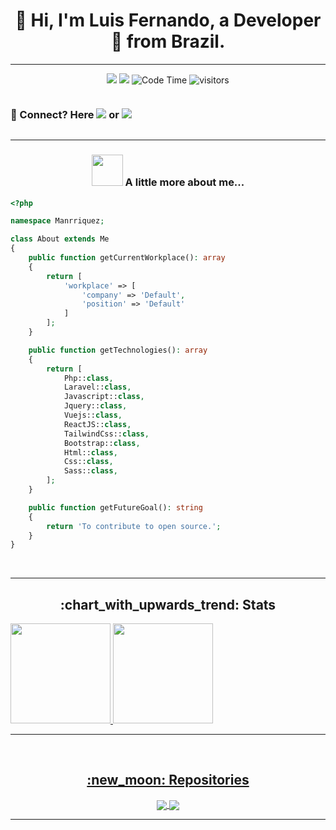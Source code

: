 <h1 align="center">👋 Hi, I'm Luis Fernando, a Developer 🚀 from Brazil.</h1> 
<hr />

<div align="center"> 
  
[![](https://img.shields.io/badge/Linkedin-Manrriquezs-blue)](https://www.linkedin.com/in/manrriquezs/)
[![](https://img.shields.io/badge/Gmail-manrriquez.contato@gmail.com-blue)](mailto:manrriquez.contato@gmail.com)
![Code Time](http://img.shields.io/badge/Code%20Time-1%2C768%20hrs%2028%20mins-blue)
![visitors](https://visitor-badge.laobi.icu/badge?page_id=manrriquez.manrriquez)
<br />


<div align="center" style="display: flex;">
  <h3> 💬 Connect? Here  <a href="https://t.me/Manrriquezs"><img src="https://img.shields.io/badge/-Telegram-0e76a8?style=flat-square&logo=Telegram&logoColor=white&link=https://t.me/Manrriquezs"></a> 
  or
 <a href="https://api.whatsapp.com/send?phone=5511982395840&text=Ol%C3%A1%20Luis%20Fernando%2C%20Tudo%20bem%3F.%20Peguei%20seu%20numero%20pelo%20github%2C%20podemos%20conversar%20um%20momento%3F" alt="WhatsApp">
  <img src="https://img.shields.io/badge/-WhatsApp-25d366?style=flat-square&labelColor=25d366&logo=whatsapp&logoColor=white&link=https://api.whatsapp.com/send?phone=5511982395840&text=Ol%C3%A1%20Luis%20Fernando%2C%20Tudo%20bem%3F.%20Peguei%20seu%20numero%20pelo%20github%2C%20podemos%20conversar%20um%20momento%3F"/></a>
  </h3>
  
</div>



<hr />

### <img src="https://media.giphy.com/media/VgCDAzcKvsR6OM0uWg/giphy.gif" width="50"> A little more about me...  

<div align="start">
  
    
```php
<?php

namespace Manrriquez;

class About extends Me
{
    public function getCurrentWorkplace(): array
    {
        return [
            'workplace' => [
                'company' => 'Default',
                'position' => 'Default'         
            ]
        ];
    }

    public function getTechnologies(): array
    {
        return [
            Php::class,
            Laravel::class,
            Javascript::class,
            Jquery::class,
            Vuejs::class,
            ReactJS::class,
            TailwindCss::class,
            Bootstrap::class,
            Html::class,
            Css::class,
            Sass::class,
        ];
    }

    public function getFutureGoal(): string
    {
        return 'To contribute to open source.';
    }
}
```
  
  </div>
  
  
<br />

<hr />

<h2 align="center"> :chart_with_upwards_trend: Stats </h2>

<div align="center" style="display: flex;">
 
  <div align="center" style="display: flex;">
    <a href="https://github.com/Manrriquez">
    <img height="160em" src="https://github-readme-stats.vercel.app/api?username=Manrriquez&show_icons=true&theme=dark&include_all_commits=true&count_private=true"/>
    <img height="160em" src="https://github-readme-stats.vercel.app/api/top-langs/?username=Manrriquez&layout=compact&langs_count=7&theme=dark"/>
</div>
  
</div>
  
<hr />
<br />

<h2 align="center"> :new_moon:	Repositories</h2>
  
<div align=center>
  <a href="https://github.com/Manrriquez/Laravel-Ecommerce">
    <img align="center" src="https://github-readme-stats.vercel.app/api/pin/?username=Manrriquez&repo=Laravel-Ecommerce&theme=dark" />
  </a>
  <a href="https://github.com/Manrriquez/eccomerce-vuejs-simples">
    <img align="center" src="https://github-readme-stats.vercel.app/api/pin/?username=Manrriquez&repo=eccomerce-vuejs-simples&theme=dark" />
  </a>
  
</div>

<hr />
